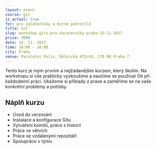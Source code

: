 ```yaml
---
layout: event
course: git
is_actual: true
for: pro začátečníky a mírně pokročilé
title: Git
slug: workshop-gitu-pro-zacatecniky-praha-15-11-2017
price: 3000
date: 15. 11. 2017
time: 10:00 - 16:00
city: Praha
venue: Paralelni Polis, Dělnická 475/43, 170 00 Praha 7
---
```


Tento kurz je mým prvním a nejžádanějším kurzem, který školím. Na workshopu si vše prakticky vyzkoušíme a naučíme se používat Git při každodenní práci. Ukážeme si příklady z praxe a zaměříme se na vaše konkrétní problémy a potřeby.


## Náplň kurzu

- Úvod do verzování
- Instalace a konfigurace Gitu
- Vytváření komitů, práce s historií
- Práce ve větvích
- Práce se vzdálenými repozitáři
- Spolupráce v týmu

